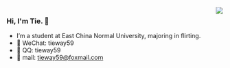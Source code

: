 <img align="right" src="https://github-readme-stats.vercel.app/api?username=TieWay59&show_icons=true&icon_color=ad0d52&text_color=24292e&bg_color=ffffff&hide_title=true" />

### Hi, I'm Tie. 👋

- I’m a student at East China Normal University, majoring in flirting.
- 💬 WeChat: tieway59
- 💭 QQ: tieway59
- 💌 mail: tieway59@foxmail.com

